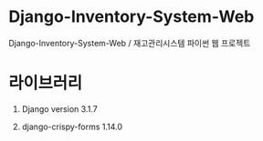 # Django-Inventory-System-Web
Django-Inventory-System-Web / 재고관리시스템 파이썬 웹 프로젝트


# 라이브러리 

1. Django version 3.1.7

2. django-crispy-forms 1.14.0
